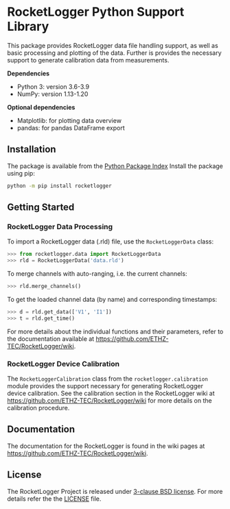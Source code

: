 # RocketLogger Python Support Library

This package provides RocketLogger data file handling support, as well as
basic processing and plotting of the data. Further is provides the necessary
support to generate calibration data from measurements.

**Dependencies**
* Python 3: version 3.6-3.9
* NumPy: version 1.13-1.20

**Optional dependencies**
* Matplotlib: for plotting data overview
* pandas: for pandas DataFrame export


## Installation

The package is available from the [Python Package Index](https://pypi.org)
Install the package using pip:
```bash
python -m pip install rocketlogger
```


## Getting Started

### RocketLogger Data Processing

To import a RocketLogger data (.rld) file, use the `RocketLoggerData` class:
```py
>>> from rocketlogger.data import RocketLoggerData
>>> rld = RocketLoggerData('data.rld')
```

To merge channels with auto-ranging, i.e. the current channels:
```py
>>> rld.merge_channels()
```

To get the loaded channel data (by name) and corresponding timestamps:
```py
>>> d = rld.get_data(['V1', 'I1'])
>>> t = rld.get_time()
```

For more details about the individual functions and their parameters, refer to
the documentation available at <https://github.com/ETHZ-TEC/RocketLogger/wiki>.


### RocketLogger Device Calibration

The `RocketLoggerCalibration` class from the `rocketlogger.calibration` module
provides the support necessary for generating RocketLogger device calibration.
See the calibration section in the RocketLogger wiki at
<https://github.com/ETHZ-TEC/RocketLogger/wiki> for more details on the calibration
procedure.


## Documentation

The documentation for the RocketLogger is found in the wiki pages at
<https://github.com/ETHZ-TEC/RocketLogger/wiki>.


## License

The RocketLogger Project is released under [3-clause BSD license](https://opensource.org/licenses/BSD-3-Clause).
For more details refer the the [LICENSE](LICENSE) file.
